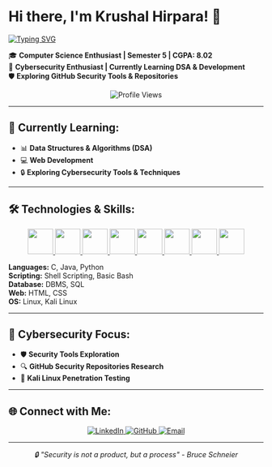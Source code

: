 # Hi there, I'm Krushal Hirpara! 👋

[![Typing SVG](https://readme-typing-svg.herokuapp.com?size=24&color=00FF00&lines=CSE+Student+%40+Parul+University;Cybersecurity+Enthusiast;DSA+%26+Development+Learner;Exploring+Security+Tools+%26+Repos)](https://github.com/KRUSHAL2956)

🎓 **Computer Science Enthusiast | Semester 5 | CGPA: 8.02**  
🔐 **Cybersecurity Enthusiast | Currently Learning DSA & Development**  
🛡️ **Exploring GitHub Security Tools & Repositories**

<p align="center">
  <img src="https://komarev.com/ghpvc/?username=KRUSHAL2956&color=green&style=for-the-badge" alt="Profile Views">
</p>

---

## 🚀 Currently Learning:
- 📊 **Data Structures & Algorithms (DSA)**
- 💻 **Web Development**
- 🔒 **Exploring Cybersecurity Tools & Techniques**


---

## 🛠️ Technologies & Skills:
<p align="center">
  <a href="https://en.wikipedia.org/wiki/C_(programming_language)" title="C">
    <img src="https://cdn.jsdelivr.net/gh/devicons/devicon/icons/c/c-original.svg" width="50" height="50">
  </a>
  <a href="https://www.java.com/" title="Java">
    <img src="https://cdn.jsdelivr.net/gh/devicons/devicon/icons/java/java-original.svg" width="50" height="50">
  </a>
  <a href="https://www.python.org/" title="Python">
    <img src="https://cdn.jsdelivr.net/gh/devicons/devicon/icons/python/python-original.svg" width="50" height="50">
  </a>
  <a href="https://developer.mozilla.org/en-US/docs/Web/HTML" title="HTML">
    <img src="https://cdn.jsdelivr.net/gh/devicons/devicon/icons/html5/html5-original.svg" width="50" height="50">
  </a>
  <a href="https://developer.mozilla.org/en-US/docs/Web/CSS" title="CSS">
    <img src="https://cdn.jsdelivr.net/gh/devicons/devicon/icons/css3/css3-original.svg" width="50" height="50">
  </a>
  <a href="https://www.linux.org/" title="Linux">
    <img src="https://cdn.jsdelivr.net/gh/devicons/devicon/icons/linux/linux-original.svg" width="50" height="50">
  </a>
  <a href="https://www.kali.org/" title="Kali Linux">
    <img src="https://img.icons8.com/color/48/000000/kali-linux.png" width="50" height="50">
  </a>
  <a href="https://www.mysql.com/" title="SQL/DBMS">
    <img src="https://cdn.jsdelivr.net/gh/devicons/devicon/icons/mysql/mysql-original.svg" width="50" height="50">
  </a>
</p>

**Languages:** C, Java, Python  
**Scripting:** Shell Scripting, Basic Bash  
**Database:** DBMS, SQL  
**Web:** HTML, CSS  
**OS:** Linux, Kali Linux  

---

## 🔐 Cybersecurity Focus:
- 🛡️ **Security Tools Exploration**
- 🔍 **GitHub Security Repositories Research**
- 🐧 **Kali Linux Penetration Testing**


---

## 🌐 Connect with Me:
<p align="center">
  <a href="http://www.linkedin.com/in/krushal-hirpara-29y05" title="LinkedIn">
    <img src="https://img.shields.io/badge/LinkedIn-0077B5?style=for-the-badge&logo=linkedin&logoColor=white" alt="LinkedIn">
  </a>
  <a href="https://github.com/KRUSHAL2956" title="GitHub">
    <img src="https://img.shields.io/badge/GitHub-100000?style=for-the-badge&logo=github&logoColor=white" alt="GitHub">
  </a>
  <a href="mailto:krushalhirpara.connect@gmail.com" title="Email">
    <img src="https://img.shields.io/badge/Gmail-D14836?style=for-the-badge&logo=gmail&logoColor=white" alt="Email">
  </a>
</p>

---

<p align="center">
  <i>🔒 "Security is not a product, but a process" - Bruce Schneier</i>
</p>